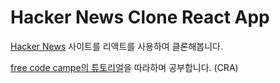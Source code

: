 # Hacker News Clone React App

[Hacker News](https://news.ycombinator.com/news) 사이트를 리액트를 사용하여 클론해봅니다.

[free code campe의 튜토리얼](https://www.freecodecamp.org/news/how-to-build-a-hacker-news-clone-using-react/)을 따라하며 공부합니다. (CRA)